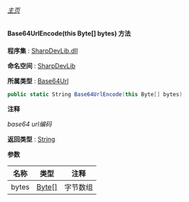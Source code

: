 ###### [主页](./Index.md "主页")

#### Base64UrlEncode(this Byte[] bytes) 方法

**程序集** : [SharpDevLib.dll](./SharpDevLib.assembly.md "SharpDevLib.dll")

**命名空间** : [SharpDevLib](./SharpDevLib.namespace.md "SharpDevLib")

**所属类型** : [Base64Url](./SharpDevLib.Base64Url.md "Base64Url")

``` csharp
public static String Base64UrlEncode(this Byte[] bytes)
```

**注释**

*base64 url编码*



**返回类型** : [String](https://learn.microsoft.com/en-us/dotnet/api/system.string "String")


**参数**

|名称|类型|注释|
|---|---|---|
|bytes|[Byte\[\]](https://learn.microsoft.com/en-us/dotnet/api/system.byte[] "Byte\[\]")|字节数组|


